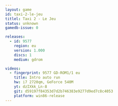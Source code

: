 ```yaml
---
layout: game
id: taxi-2-le-jeu
titlel: Taxi 2 - Le Jeu
status: unknown
gamedb-issue: 0

releases:
  - id: 9577
    region: eu
    version: 1.000
    discs: 1
    medium: gdrom

videos:
  - fingerprint: 9577 GD-ROM1/1 eu
    title: Intro auto run
    hw: i7 2720qm, GeForce 540M
    yt: dzIXkk_Ln-8
    git: d59197f84353d7d2b746383e9277d9ed7c8c4053
    platform: win86-release
---
```

